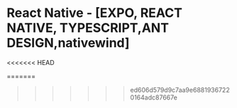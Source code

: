 # React Native - [EXPO, REACT NATIVE, TYPESCRIPT,ANT DESIGN,nativewind]

<<<<<<< HEAD

=======


>>>>>>> ed606d579d9c7aa9e68819367220164adc87667e
